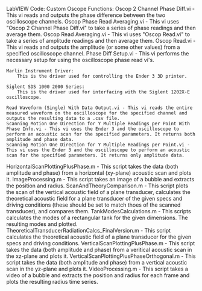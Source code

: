 LabVIEW Code:
	Custom Oscope Functions:
		Oscop 2 Channel Phase Diff.vi - This vi reads and outputs the phase difference between the two oscilloscope channels.
		Oscop Phase Read Averaging.vi - This vi uses "Oscop 2 Channel Phase Diff.vi" to take a series of phase readings and then average them.
		Oscop Read Averaging.vi - This vi uses "Oscop Read.vi" to take a series of amplitude readings and then average them.
		Oscop Read.vi - This vi reads and outputs the amplitude (or some other values) from a specified oscilloscope channel.
		Phase Diff Setup.vi - This vi performs the necessary setup for using the oscilloscope phase read vi's.
		
	Marlin Instrument Driver:
		This is the driver used for controlling the Ender 3 3D printer.
		
	Siglent SDS 1000 2000 Series:
		This is the driver used for interfacing with the Siglent 1202X-E oscilloscope.
		
	Read Waveform (Single) With Data Output.vi - This vi reads the entire measured waveform on the oscilloscope for the specified channel and outputs the resulting data to a .csv file.
	Scanning Motion One Direction for Y Multiple Readings per Point With Phase Info.vi - This vi uses the Ender 3 and the oscilloscope to perform an acoustic scan for the specified parameters. It returns both amplitude and phase data.
	Scanning Motion One Direction for Y Multiple Readings per Point.vi - This vi uses the Ender 3 and the oscilloscope to perform an acoustic scan for the specified parameters. It returns only amplitude data.

HorizontalScanPlottingPlusPhase.m - This script takes the data (both amplitude and phase) from a horizontal (xy-plane) acoustic scan and plots it.
ImageProcessing.m - This script takes an image of a bubble and extracts the position and radius.
ScanAndTheoryComparison.m - This script plots the scan of the vertical acoustic field of a plane transducer, calculates the theoretical acoustic field for a plane transducer of the given specs and driving conditions (these should be set to match thoes of the scanned transducer), and compares them.
TankModesCalculations.m - This scripts calculates the modes of a rectangular tank for the given dimensions. The resulting modes and plotted.
TheoreticalTransducerRadiationCalcs_FinalVersion.m - This script calculates the theoretical acoustic field of a plane transducer for the given specs and driving conditions.
VerticalScanPlottingPlusPhase.m - This script takes the data (both amplitude and phase) from a veritical acoustic scan in the xz-plane and plots it.
VerticalScanPlottingPlusPhaseOrthogonal.m - This script takes the data (both amplitude and phase) from a vertical acoustic scan in the yz-plane and plots it.
VideoProcessing.m - This script takes a video of a bubble and extracts the position and radius for each frame and plots the resulting radius time series.
